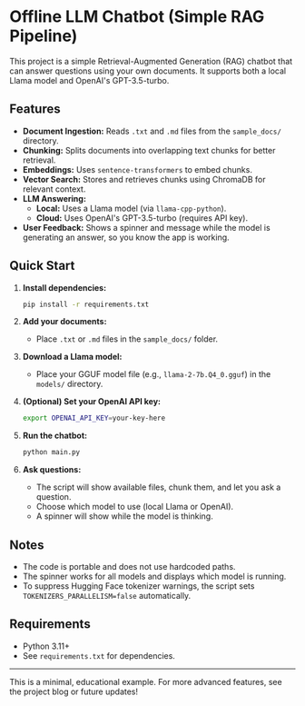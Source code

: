 # Offline LLM Chatbot (Simple RAG Pipeline)

This project is a simple Retrieval-Augmented Generation (RAG) chatbot that can answer questions using your own documents. It supports both a local Llama model and OpenAI's GPT-3.5-turbo.

## Features
- **Document Ingestion:** Reads `.txt` and `.md` files from the `sample_docs/` directory.
- **Chunking:** Splits documents into overlapping text chunks for better retrieval.
- **Embeddings:** Uses `sentence-transformers` to embed chunks.
- **Vector Search:** Stores and retrieves chunks using ChromaDB for relevant context.
- **LLM Answering:**
  - **Local:** Uses a Llama model (via `llama-cpp-python`).
  - **Cloud:** Uses OpenAI's GPT-3.5-turbo (requires API key).
- **User Feedback:** Shows a spinner and message while the model is generating an answer, so you know the app is working.

## Quick Start

1. **Install dependencies:**
   ```bash
   pip install -r requirements.txt
   ```

2. **Add your documents:**
   - Place `.txt` or `.md` files in the `sample_docs/` folder.

3. **Download a Llama model:**
   - Place your GGUF model file (e.g., `llama-2-7b.Q4_0.gguf`) in the `models/` directory.

4. **(Optional) Set your OpenAI API key:**
   ```bash
   export OPENAI_API_KEY=your-key-here
   ```

5. **Run the chatbot:**
   ```bash
   python main.py
   ```

6. **Ask questions:**
   - The script will show available files, chunk them, and let you ask a question.
   - Choose which model to use (local Llama or OpenAI).
   - A spinner will show while the model is thinking.

## Notes
- The code is portable and does not use hardcoded paths.
- The spinner works for all models and displays which model is running.
- To suppress Hugging Face tokenizer warnings, the script sets `TOKENIZERS_PARALLELISM=false` automatically.

## Requirements
- Python 3.11+
- See `requirements.txt` for dependencies.

---

This is a minimal, educational example. For more advanced features, see the project blog or future updates!

